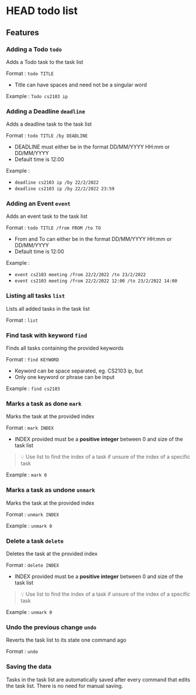 # HEAD todo list

## Features 

### Adding a Todo `todo`

Adds a Todo task to the task list

Format : `todo TITLE`

- Title can have spaces and need not be a singular word

Example : `Todo cs2103 ip`

### Adding a Deadline `deadline`

Adds a deadline task to the task list

Format : `todo TITLE /by DEADLINE`

- DEADLINE must either be in the format DD/MM/YYYY HH:mm or DD/MM/YYYY
- Default time is 12:00

Example : 
- `deadline cs2103 ip /by 22/2/2022`
- `deadline cs2103 ip /by 22/2/2022 23:59`

### Adding an Event `event`

Adds an event task to the task list

Format : `todo TITLE /from FROM /to TO`

- From and To can either be in the format DD/MM/YYYY HH:mm or DD/MM/YYYY
- Default time is 12:00

Example :
- `event cs2103 meeting /from 22/2/2022 /to 23/2/2022`
- `event cs2103 meeting /from 22/2/2022 12:00 /to 23/2/2022 14:00`

### Listing all tasks `list`

Lists all added tasks in the task list

Format : `list`

### Find task with keyword `find`

Finds all tasks containing the provided keywords

Format : `find KEYWORD`

- Keyword can be space separated, eg. CS2103 ip, but 
- Only one keyword or phrase can be input

Example : `find cs2103` 

### Marks a task as done `mark`

Marks the task at the provided index 

Format : `mark INDEX`

- INDEX provided must be a **positive integer** between 0 and size of the task list

>💡 Use list to find the index of a task if unsure of the 
> index of a specific task

Example : `mark 0`

### Marks a task as undone `unmark`

Marks the task at the provided index

Format : `unmark INDEX`

Example : `unmark 0`

### Delete a task `delete`

Deletes the task at the provided index

Format : `delete INDEX`

- INDEX provided must be a **positive integer** between 0 and size of the task list

>💡  Use list to find the index of a task if unsure of the
> index of a specific task

Example : `unmark 0`

### Undo the previous change `undo` 

Reverts the task list to its state one command ago

Format : `undo`

### Saving the data 
Tasks in the task list are automatically saved after every command that edits the task list. There is no 
need for manual saving.


